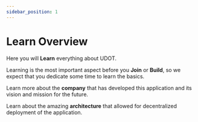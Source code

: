 ```yaml
---
sidebar_position: 1
---
```


# Learn Overview

Here you will **Learn** everything about UDOT. 

Learning is the most important aspect before you **Join** or **Build**, so we expect that you dedicate some time to learn the basics. 

Learn more about the **company** that has developed this application and its vision and mission for the future.

Learn about the amazing **architecture** that allowed for decentralized deployment of the application. 






